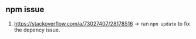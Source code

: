 ## npm issue

1. https://stackoverflow.com/a/73027407/28178516 -> run `npm update` to fix the depency issue.
